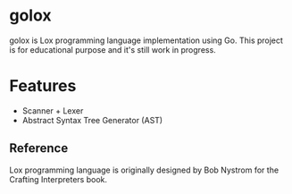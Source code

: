 # golox

golox is Lox programming language implementation using Go. This project is for educational purpose and it's still work in progress.
# Features
- Scanner + Lexer
- Abstract Syntax Tree Generator (AST)
## Reference
Lox programming language is originally designed by Bob Nystrom for the Crafting Interpreters book.